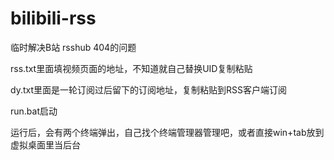 # bilibili-rss
临时解决B站 rsshub 404的问题


rss.txt里面填视频页面的地址，不知道就自己替换UID复制粘贴

dy.txt里面是一轮订阅过后留下的订阅地址，复制粘贴到RSS客户端订阅

run.bat启动

运行后，会有两个终端弹出，自己找个终端管理器管理吧，或者直接win+tab放到虚拟桌面里当后台
